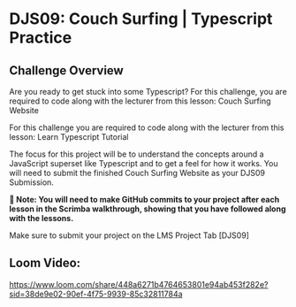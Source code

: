 # DJS09: Couch Surfing | Typescript Practice

## Challenge Overview

Are you ready to get stuck into some Typescript? For this challenge, you are required to code along with the lecturer from this lesson:  Couch Surfing Website

For this challenge you are required to code along with the lecturer from this lesson: Learn Typescript Tutorial

The focus for this project will be to understand the concepts around a JavaScript superset like Typescript and to get a feel for how it works. You will need to submit the finished Couch Surfing Website as your DJS09 Submission. 

**🚨 Note: You will need to make GitHub commits to your project after each lesson in the Scrimba walkthrough, showing that you have followed along with the lessons.**

Make sure to submit your project on the LMS Project Tab [DJS09] 

## Loom Video:
https://www.loom.com/share/448a6271b4764653801e94ab453f282e?sid=38de9e02-90ef-4f75-9939-85c32811784a
